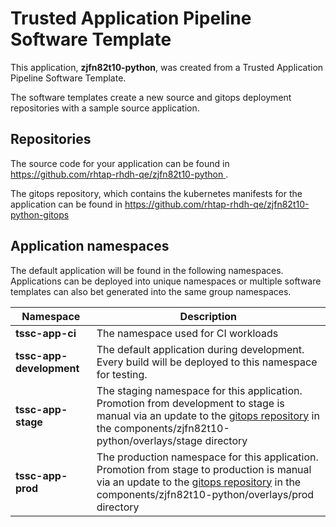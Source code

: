 # Trusted Application Pipeline Software Template

This application, **zjfn82t10-python**, was created from a Trusted Application Pipeline Software Template.

The software templates create a new source and gitops deployment repositories with a sample source application. 

## Repositories

The source code for your application can be found in [https://github.com/rhtap-rhdh-qe/zjfn82t10-python ](https://github.com/rhtap-rhdh-qe/zjfn82t10-python ).
 
The gitops repository, which contains the kubernetes manifests for the application can be found in 
[https://github.com/rhtap-rhdh-qe/zjfn82t10-python-gitops ](https://github.com/rhtap-rhdh-qe/zjfn82t10-python-gitops ) 

## Application namespaces 

The default application will be found in the following namespaces. Applications can be deployed into unique namespaces or multiple software templates can also bet generated into the same group namespaces.  

|  Namespace   |  Description   |  
| -------- | -------- |
| **tssc-app-ci** | The namespace used for CI workloads |
| **tssc-app-development** | The default application during development. Every build will be deployed to this namespace for testing. |
| **tssc-app-stage** | The staging namespace for this application. Promotion from development to stage is manual via an update to the [gitops repository](https://github.com/rhtap-rhdh-qe/zjfn82t10-python-gitops ) in the components/zjfn82t10-python/overlays/stage directory |
| **tssc-app-prod** | The production namespace for this application. Promotion from stage to production is manual via an update to the [gitops repository](https://github.com/rhtap-rhdh-qe/zjfn82t10-python-gitops ) in the components/zjfn82t10-python/overlays/prod directory |